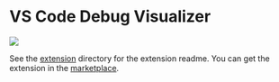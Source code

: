 # VS Code Debug Visualizer

[![](https://img.shields.io/twitter/follow/hediet_dev.svg?style=social)](https://twitter.com/intent/follow?screen_name=hediet_dev)

See the [extension](extension) directory for the extension readme.
You can get the extension in the [marketplace](https://marketplace.visualstudio.com/items?itemName=hediet.debug-visualizer).

